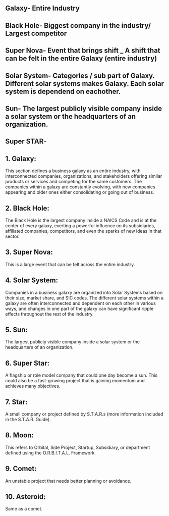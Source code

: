 

## Galaxy- Entire Industry 
## Black Hole- Biggest company in the industry/ Largest competitor
## Super Nova- Event that brings shift _ A shift that can be felt in the entire Galaxy (entire industry)
## Solar System- Categories / sub part of Galaxy. Different solar systems makes Galaxy. Each solar system is dependend on eachother.
## Sun- The largest publicly visible company inside a solar system or the headquarters of an organization.
## Super STAR- 


## 1. Galaxy: 
This section defines a business galaxy as an entire industry, with interconnected companies, organizations, and stakeholders offering similar products or services and competing for the same customers. The companies within a galaxy are constantly evolving, with new companies appearing and older ones either consolidating or going out of business.

## 2. Black Hole: 
The Black Hole is the largest company inside a NAICS Code and is at the center of every galaxy, exerting a powerful influence on its subsidiaries, affiliated companies, competitors, and even the sparks of new ideas in that sector.

## 3. Super Nova: 
This is a large event that can be felt across the entire industry.

## 4. Solar System: 
Companies in a business galaxy are organized into Solar Systems based on their size, market share, and SIC codes. The different solar systems within a galaxy are often interconnected and dependent on each other in various ways, and changes in one part of the galaxy can have significant ripple effects throughout the rest of the industry.

## 5. Sun: 
The largest publicly visible company inside a solar system or the headquarters of an organization.

## 6. Super Star: 
A flagship or role model company that could one day become a sun. This could also be a fast-growing project that is gaining momentum and achieves many objectives.

## 7. Star: 
A small company or project defined by S.T.A.R.s (more information included in the S.T.A.R. Guide).

## 8. Moon: 
This refers to Orbital, Side Project, Startup, Subsidiary, or department defined using the O.R.B.I.T.A.L. Framework.

## 9. Comet: 
An unstable project that needs better planning or avoidance.

## 10. Asteroid: 
Same as a comet.
